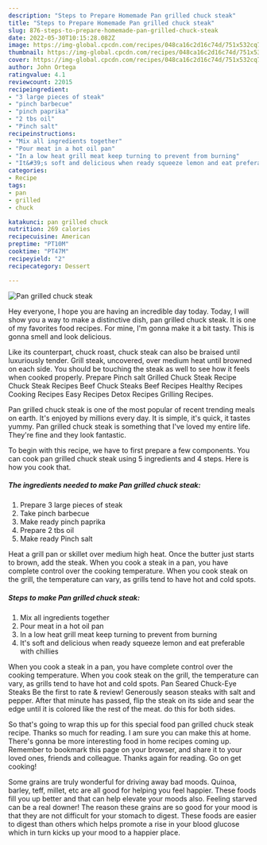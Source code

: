 ```yaml
---
description: "Steps to Prepare Homemade Pan grilled chuck steak"
title: "Steps to Prepare Homemade Pan grilled chuck steak"
slug: 876-steps-to-prepare-homemade-pan-grilled-chuck-steak
date: 2022-05-30T10:15:28.082Z
image: https://img-global.cpcdn.com/recipes/048ca16c2d16c74d/751x532cq70/pan-grilled-chuck-steak-recipe-main-photo.jpg
thumbnail: https://img-global.cpcdn.com/recipes/048ca16c2d16c74d/751x532cq70/pan-grilled-chuck-steak-recipe-main-photo.jpg
cover: https://img-global.cpcdn.com/recipes/048ca16c2d16c74d/751x532cq70/pan-grilled-chuck-steak-recipe-main-photo.jpg
author: John Ortega
ratingvalue: 4.1
reviewcount: 22015
recipeingredient:
- "3 large pieces of steak"
- "pinch barbecue"
- "pinch paprika"
- "2 tbs oil"
- "Pinch salt"
recipeinstructions:
- "Mix all ingredients together"
- "Pour meat in a hot oil pan"
- "In a low heat grill meat keep turning to prevent from burning"
- "It&#39;s soft and delicious when ready squeeze lemon and eat preferable with chillies"
categories:
- Recipe
tags:
- pan
- grilled
- chuck

katakunci: pan grilled chuck 
nutrition: 269 calories
recipecuisine: American
preptime: "PT10M"
cooktime: "PT47M"
recipeyield: "2"
recipecategory: Dessert

---
```



![Pan grilled chuck steak](https://img-global.cpcdn.com/recipes/048ca16c2d16c74d/751x532cq70/pan-grilled-chuck-steak-recipe-main-photo.jpg)

Hey everyone, I hope you are having an incredible day today. Today, I will show you a way to make a distinctive dish, pan grilled chuck steak. It is one of my favorites food recipes. For mine, I'm gonna make it a bit tasty. This is gonna smell and look delicious.

Like its counterpart, chuck roast, chuck steak can also be braised until luxuriously tender. Grill steak, uncovered, over medium heat until browned on each side. You should be touching the steak as well to see how it feels when cooked properly. Prepare Pinch salt Grilled Chuck Steak Recipe Chuck Steak Recipes Beef Chuck Steaks Beef Recipes Healthy Recipes Cooking Recipes Easy Recipes Detox Recipes Grilling Recipes.

Pan grilled chuck steak is one of the most popular of recent trending meals on earth. It's enjoyed by millions every day. It is simple, it's quick, it tastes yummy. Pan grilled chuck steak is something that I've loved my entire life. They're fine and they look fantastic.


To begin with this recipe, we have to first prepare a few components. You can cook pan grilled chuck steak using 5 ingredients and 4 steps. Here is how you cook that.

<!--inarticleads1-->

##### The ingredients needed to make Pan grilled chuck steak:

1. Prepare 3 large pieces of steak
1. Take pinch barbecue
1. Make ready pinch paprika
1. Prepare 2 tbs oil
1. Make ready Pinch salt


Heat a grill pan or skillet over medium high heat. Once the butter just starts to brown, add the steak. When you cook a steak in a pan, you have complete control over the cooking temperature. When you cook steak on the grill, the temperature can vary, as grills tend to have hot and cold spots. 

<!--inarticleads2-->

##### Steps to make Pan grilled chuck steak:

1. Mix all ingredients together
1. Pour meat in a hot oil pan
1. In a low heat grill meat keep turning to prevent from burning
1. It&#39;s soft and delicious when ready squeeze lemon and eat preferable with chillies


When you cook a steak in a pan, you have complete control over the cooking temperature. When you cook steak on the grill, the temperature can vary, as grills tend to have hot and cold spots. Pan Seared Chuck-Eye Steaks Be the first to rate &amp; review! Generously season steaks with salt and pepper. After that minute has passed, flip the steak on its side and sear the edge until it is colored like the rest of the meat. do this for both sides. 

So that's going to wrap this up for this special food pan grilled chuck steak recipe. Thanks so much for reading. I am sure you can make this at home. There's gonna be more interesting food in home recipes coming up. Remember to bookmark this page on your browser, and share it to your loved ones, friends and colleague. Thanks again for reading. Go on get cooking!

Some grains are truly wonderful for driving away bad moods. Quinoa, barley, teff, millet, etc are all good for helping you feel happier. These foods fill you up better and that can help elevate your moods also. Feeling starved can be a real downer! The reason these grains are so good for your mood is that they are not difficult for your stomach to digest. These foods are easier to digest than others which helps promote a rise in your blood glucose which in turn kicks up your mood to a happier place.
